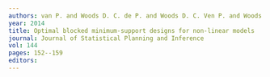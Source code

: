 ```yaml
---
authors: van P. and Woods D. C. de P. and Woods D. C. Ven P. and Woods D. C. 
year: 2014 
title: Optimal blocked minimum-support designs for non-linear models 
journal: Journal of Statistical Planning and Inference 
vol: 144 
pages: 152--159 
editors: 
---
```

